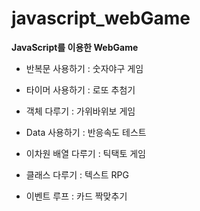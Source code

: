 # javascript_webGame
<b>JavaScript를 이용한 WebGame</b>

- 반복문 사용하기 : 숫자야구 게임

- 타이머 사용하기 : 로또 추첨기

- 객체 다루기 : 가위바위보 게임

- Data 사용하기 : 반응속도 테스트

- 이차원 배열 다루기 : 틱택토 게임

- 클래스 다루기 : 텍스트 RPG

- 이벤트 루프 : 카드 짝맞추기
